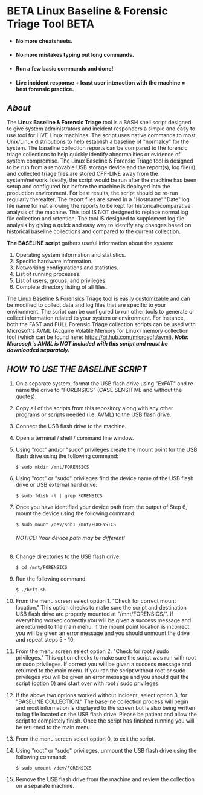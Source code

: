# BETA Linux Baseline & Forensic Triage Tool BETA
  - #### **No more cheatsheets.**
  - #### **No more mistakes typing out long commands.**
  - #### **Run a few basic commands and done!**
  - #### **Live incident response + least user interaction with the machine = best forensic practice.**


## _***About***_

The **Linux Baseline & Forensic Triage** tool is a BASH shell script designed to give system administrators and incident responders a simple and easy to use tool for LIVE Linux machines. The script uses native commands to most Unix/Linux distributions to help establish a baseline of "normalcy" for the system. The baseline collection reports can be compared to the forensic triage collections to help quickly identify abnormalities or evidence of system compromise. The Linux Baseline & Forensic Triage tool is designed to be run from a removable USB storage device and the report(s), log file(s), and collected triage files are stored OFF-LINE away from the system/network. Ideally, the script would be run after the machine has been setup and configured but before the machine is deployed into the production environment. For best results, the script should be re-run regularly thereafter. The report files are saved in a "Hostname"."Date".log file name format allowing the reports to be kept for historical/comparative analysis of the machine. This tool IS NOT designed to replace normal log file collection and retention. The tool IS designed to supplement log file analysis by giving a quick and easy way to identify any changes based on historical baseline collections and compared to the current collection.   

**The BASELINE script** gathers useful information about the system:
  1. Operating system information and statistics.
  2. Specific hardware information. 
  3. Networking configurations and statistics.
  4. List of running processes.
  5. List of users, groups, and privileges. 
  6. Complete directory listing of all files.

The Linux Baseline & Forensics Triage tool is easily customizable and can be modified to collect data and log files that are specific to your environment. The script can be configured to run other tools to generate or collect information related to your system or environment. For instance, both the FAST and FULL Forensic Triage collection scripts can be used with Microsoft's AVML (Acquire Volatile Memory for Linux) memory collection tool (which can be found here: https://github.com/microsoft/avml). ***Note: Microsoft's AVML is NOT included with this script and must be downloaded separately.***

## _***HOW TO USE THE BASELINE SCRIPT***_ 
  1.  On a separate system, format the USB flash drive using "ExFAT" and re-name the drive to "FORENSICS" (CASE SENSITIVE and without the quotes).
  2.  Copy all of the scripts from this repository along with any other programs or scripts needed (i.e. AVML) to the USB flash drive.
  3.  Connect the USB flash drive to the machine.
  4.  Open a terminal / shell / command line window.
  5.  Using "root" and/or "sudo" privileges create the mount point for the USB flash drive using the following command: 
  
       `$ sudo mkdir /mnt/FORENSICS`
  
  6.  Using "root" or "sudo" privileges find the device name of the USB flash drive or USB external hard drive: 
  
       `$ sudo fdisk -l | grep FORENSICS`
  
  7.  Once you have identified your device path from the output of Step 6, mount the device using the following command: 
  
       `$ sudo mount /dev/sdb1 /mnt/FORENSICS`  
       ###### NOTICE: Your device path may be different! ######
  
  8.  Change directories to the USB flash drive: 
 
       `$ cd /mnt/FORENSICS`
  
  9.  Run the following command:
  
       `$ ./bcft.sh`
  
  10. From the menu screen select option 1. "Check for correct mount location."
      This option checks to make sure the script and destination USB flash drive are properly mounted at "/mnt/FORENSICS/".
      If everything worked correctly you will be given a success message and are returned to the main menu.
      If the mount point location is incorrect you will be given an error message and you should unmount the drive and repeat steps 5 - 10.
  
  11. From the menu screen select option 2. "Check for root / sudo privileges."
      This option checks to make sure the script was run with root or sudo privileges. 
      If correct you will be given a success message and returned to the main menu.
      If you ran the script without root or sudo privileges you will be given an error message and you should quit the script (option 0) and start over with root /       sudo privileges.
  
  12. If the above two options worked without incident, select option 3, for "BASELINE COLLECTION." 
      The baseline collection process will begin and most information is displayed to the screen but is also being written to log file located on the USB flash           drive. Please be patient and allow the script to completely finish. Once the script has finished running you will be returned to the main menu.
  
  13. From the menu screen select option 0, to exit the script.
  
  14. Using "root" or "sudo" privileges, unmount the USB flash drive using the following command:
  
      `$ sudo umount /dev/FORENSICS`
  
  15. Remove the USB flash drive from the machine and review the collection on a separate machine.

  
  
  
  
  
  
  
